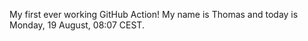 My first ever working GitHub Action!
My name is Thomas and today is Monday, 19 August, 08:07 CEST. 
